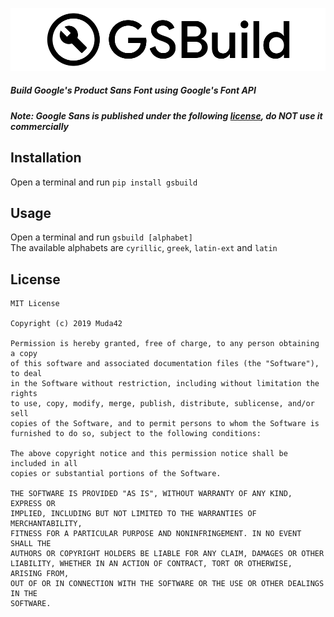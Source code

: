 ![gsbuild](https://raw.githubusercontent.com/Muda42/gsbuild/master/gsbuild.png)

##### Build Google's Product Sans Font using Google's Font API

##### Note: Google Sans is published under the following [license](https://fonts.google.com/license/googlerestricted), do NOT use it commercially

## Installation
Open a terminal and run `pip install gsbuild`

## Usage
Open a terminal and run `gsbuild [alphabet]`  
The available alphabets are `cyrillic`, `greek`, `latin-ext` and `latin`

## License
```
MIT License

Copyright (c) 2019 Muda42

Permission is hereby granted, free of charge, to any person obtaining a copy
of this software and associated documentation files (the "Software"), to deal
in the Software without restriction, including without limitation the rights
to use, copy, modify, merge, publish, distribute, sublicense, and/or sell
copies of the Software, and to permit persons to whom the Software is
furnished to do so, subject to the following conditions:

The above copyright notice and this permission notice shall be included in all
copies or substantial portions of the Software.

THE SOFTWARE IS PROVIDED "AS IS", WITHOUT WARRANTY OF ANY KIND, EXPRESS OR
IMPLIED, INCLUDING BUT NOT LIMITED TO THE WARRANTIES OF MERCHANTABILITY,
FITNESS FOR A PARTICULAR PURPOSE AND NONINFRINGEMENT. IN NO EVENT SHALL THE
AUTHORS OR COPYRIGHT HOLDERS BE LIABLE FOR ANY CLAIM, DAMAGES OR OTHER
LIABILITY, WHETHER IN AN ACTION OF CONTRACT, TORT OR OTHERWISE, ARISING FROM,
OUT OF OR IN CONNECTION WITH THE SOFTWARE OR THE USE OR OTHER DEALINGS IN THE
SOFTWARE.